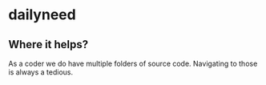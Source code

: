 # dailyneed

## Where it helps?
As a coder we do have multiple folders of source code. Navigating to those is always a tedious.

